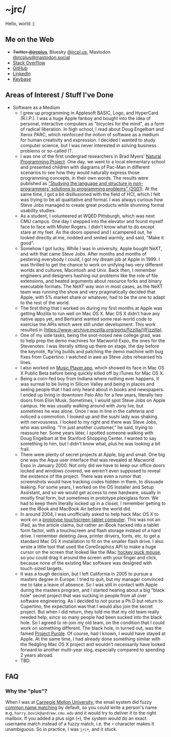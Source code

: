 # ~jrc/

Hello, world :)

## Me on the Web

* ~~Twitter [@jrcplus](https://twitter.com/jrcplus)~~, Bluesky [@jrcpl.us](https://bsky.app/profile/jrcpl.us), Mastodon [@jrcplus@mastodon.social](https://mastodon.social/@jrcplus)
* [Stack Overflow](http://stackoverflow.com/users/594211/jrc)
* [GitHub](https://github.com/jrc)
* [LinkedIn](https://www.linkedin.com/in/johnrchang)
* [Keybase](https://keybase.io/jrc)

## Areas of Interest / Stuff I've Done

* Software as a Medium
  * I grew up programming in Applesoft BASIC, Logo, and HyperCard (R.I.P.). I was a huge Apple fanboy and bought into the idea of personal, interactive computers as "bicycles for the mind", as a form of radical liberation. In high school, I read about Doug Engelbart and Xerox PARC, which reinforced the notion of software as a medium for human creativity and expression. I decided I wanted to study computer science, but I was never interested in solving business problems or so-called IT.
  * I was one of the first undergrad researchers in Brad Myers' [Natural Programming Project](https://www.cs.cmu.edu/~NatProg/). One day, we went to a local elementary school and presented children with diagrams of Pac-Man in different scenarios to see how they would  naturally express those programming concepts, in their own words. The results were published as ["Studying the language and structure in
non-programmers’ solutions to programming problems" (2001)](https://john.pane.net/pdf/PaneRatanamahatanaMyers2001.pdf). At the same time, I got a bit disillusioned with the field of HCI, which I felt was trying to be all qualitative and formal. I was always curious how Steve Jobs managed to create great products while shunning formal usability studies.
  * As a student, I volunteered at WQED Pittsburgh, which was next CMU campus. One day I stepped into the elevator and found myself face to face with Mister Rogers. I didn't know what to do except stare at my feet. As the doors opened and I scampered out, he looked directly at me, nodded and smiled warmly, and said, "Make it good".
  * Somehow I got lucky. While I was in university, Apple bought NeXT, and with that came Steve Jobs. After months and months of pestering everybody I could, I got my dream job at Apple in 1999. I was thrilled to get the chance to work on unifying two very different worlds and cultures, Macintosh and Unix. Back then, I remember engineers and designers hashing out problems like the role of file extensions, and heated arguments about resource forks and binary executable formats. The NeXT way won in most cases, as the NeXT team was running the show and very pragmatically decided that Apple, with 5% market share or whatever, had to be the one to adapt to the rest of the world.
  * The first thing that I worked on during my first months at Apple was getting Mozilla to run well on Mac OS X. Mac OS X didn't have any native apps yet, and Bertrand wanted some real-world code to exercise the APIs which were still under development. This work resulted in [https://www-archive.mozilla.org/ports/fizzilla/](Fizzilla).
  * One of my side tasks, being the snot-nosed new college grad, was to help prep the demo machines for Macworld Expo, the ones for the Stevenotes. I was literally sitting up there on stage, the day before the keynote, ftp'ing builds and patching the demo machine with bug fixes from Cupertino. I watched in awe as Steve Jobs rehearsed his lines.
  * I also worked on [Music Player.app](https://guidebookgallery.org/screenshots/macosxpb#cdplayer), which showed its face in Mac OS X Public Beta before being quickly killed off by iTunes for Mac OS X.
  * Being a corn-fed boy from Indiana where nothing ever happens, it was surreal to be living in Silicon Valley and being in places and seeing people that I had only heard about in books and newspapers. I ended up living in downtown Palo Alto for a few years, literally two doors from Elon Musk. Sometimes, I would spot Steve Jobs on Apple campus. He was usually walking around with Jony Ive, but sometimes he was alone. Once I was in line in the cafeteria and noticed a commotion. I looked up and the sushi lady was shaking with nervousness. I looked to my right and there was Steve Jobs, who was smiling. "I'm just another customer," he said, trying to reassure her. Some years later, I spotted someone walking with Doug Engelbart at the Stanford Shopping Center. I wanted to say something to him, but I didn't know what, plus he was looking a bit frail. 
  * There were plenty of secret projects at Apple, big and small. One big one was the Aqua user interface that was revealed at Macworld Expo in January 2000. Not only did we have to keep our office doors locked and windows covered, we weren't even supposed to reveal the existence of the project. There was even a rumor that screenshots would have tracking codes hidden in them, to dissuade leaking. For some years, I worked on the OS Installer and Setup Assistant, and so we would get access to new hardware, usually in mostly final form, but sometimes in prototype plexiglass form. We had to keep them literally locked up in a closet. I remember getting to see the iBook and MacBook Air before the world did. 
  * In around 2004, I was unofficially asked to help hack Mac OS X to work on a [prototype touchscreen tablet computer](https://appleinsider.com/articles/12/07/18/court_filing_reveals_apples_ipad_prototype_from_early_2000s). This was not an iPad, as the article claims, but rather an iBook hacked into a tablet form factor, with a touchscreen and flash storage instead of a hard drive. I remember deleting Java, printer drivers, fonts, etc. to get a standard Mac OS X installation to fit on the smaller flash drive. I also wrote a little tool that used the CoreGraphics API to make a huge cursor on the screen that looked like the iMac [hockey puck mouse](https://en.wikipedia.org/wiki/Hockey_puck_mouse), so you could drag it around the screen with your finger and click, because none of the existing Mac software was designed with touch-sized targets.
  * It was a tough decision, but I left California in 2005 to pursue a masters degree in Europe. I tried to quit, but my manager convinced me to take a leave of absence. So I was still in contact with Apple during the masters program, and I started hearing about a big "black hole" secret project that was sucking in people from all over software engineering. As I decided to not purse a Ph.D but return to Cupertino, the expectation was that I would also join the secret project. But when I did return, they told me that my old team really needed help, since so many people had been sucked into the black hole. So I agreed to re-join my old team, on the condition that I could work on something different. The black hole, in turned out, was the famed [Project Purple](https://www.mac-history.net/2021/10/03/project-purple-2-how-apple-developed-the-iphone-as-a-secret-project/). Of course, had I known, I would have stayed at Apple. At the same time, I had already done something similar with the fledgling Mac OS X project and wouldn't necessarily have looked forward to another multi-year slog, especially compared to spending 2 years abroad.
  - TBD

 
## FAQ

### Why the "plus"?

When I was at [Carnegie Mellon University](https://www.cmu.edu/), the email system did fuzzy [common name matching](https://web.archive.org/web/20000914184801/http://www.cmu.edu/computing/documentation/unix/cmuedu.html) by default, so you could write a person's name e.g. `harry.bovik@andrew.cmu.edu` and it would try to deliver it to the right mailbox. If you added a plus sign (`+`), the system would do an exact username match instead of a fuzzy match, i.e. the `+` character makes it unambiguous. So in practice, I was `jrc+`, and it stuck.
